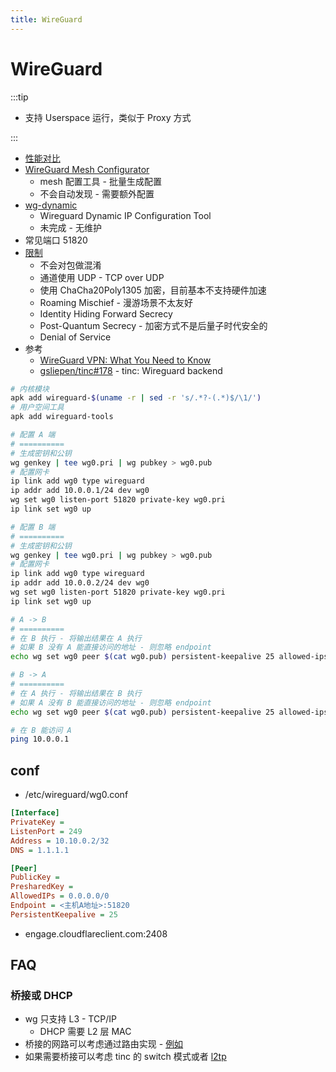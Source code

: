 ```yaml
---
title: WireGuard
---
```


# WireGuard

:::tip

- 支持 Userspace 运行，类似于 Proxy 方式

:::

- [性能对比](https://www.wireguard.com/performance)
- [WireGuard Mesh Configurator](https://github.com/k4yt3x/wireguard-mesh-configurator)
  - mesh 配置工具 - 批量生成配置
  - 不会自动发现 - 需要额外配置
- [wg-dynamic](https://github.com/WireGuard/wg-dynamic)
  - Wireguard Dynamic IP Configuration Tool
  - 未完成 - 无维护
- 常见端口 51820
- [限制](https://www.wireguard.com/known-limitations/)
  - 不会对包做混淆
  - 通道使用 UDP - TCP over UDP
  - 使用 ChaCha20Poly1305 加密，目前基本不支持硬件加速
  - Roaming Mischief - 漫游场景不太友好
  - Identity Hiding Forward Secrecy
  - Post-Quantum Secrecy - 加密方式不是后量子时代安全的
  - Denial of Service
- 参考
  - [WireGuard VPN: What You Need to Know](https://restoreprivacy.com/wireguard)
  - [gsliepen/tinc#178](https://github.com/gsliepen/tinc/issues/179) - tinc: Wireguard backend

```bash
# 内核模块
apk add wireguard-$(uname -r | sed -r 's/.*?-(.*)$/\1/')
# 用户空间工具
apk add wireguard-tools

# 配置 A 端
# ==========
# 生成密钥和公钥
wg genkey | tee wg0.pri | wg pubkey > wg0.pub
# 配置网卡
ip link add wg0 type wireguard
ip addr add 10.0.0.1/24 dev wg0
wg set wg0 listen-port 51820 private-key wg0.pri
ip link set wg0 up

# 配置 B 端
# ==========
# 生成密钥和公钥
wg genkey | tee wg0.pri | wg pubkey > wg0.pub
# 配置网卡
ip link add wg0 type wireguard
ip addr add 10.0.0.2/24 dev wg0
wg set wg0 listen-port 51820 private-key wg0.pri
ip link set wg0 up

# A -> B
# ==========
# 在 B 执行 - 将输出结果在 A 执行
# 如果 B 没有 A 能直接访问的地址 - 则忽略 endpoint
echo wg set wg0 peer $(cat wg0.pub) persistent-keepalive 25 allowed-ips 10.0.0.2/32 endpoint <主机B地址>:51820

# B -> A
# ==========
# 在 A 执行 - 将输出结果在 B 执行
# 如果 A 没有 B 能直接访问的地址 - 则忽略 endpoint
echo wg set wg0 peer $(cat wg0.pub) persistent-keepalive 25 allowed-ips 10.0.0.1/32 endpoint <主机A地址>:51820

# 在 B 能访问 A
ping 10.0.0.1
```

## conf

- /etc/wireguard/wg0.conf

```ini
[Interface]
PrivateKey =
ListenPort = 249
Address = 10.10.0.2/32
DNS = 1.1.1.1

[Peer]
PublicKey =
PresharedKey =
AllowedIPs = 0.0.0.0/0
Endpoint = <主机A地址>:51820
PersistentKeepalive = 25
```

- engage.cloudflareclient.com:2408

## FAQ

### 桥接或 DHCP

- wg 只支持 L3 - TCP/IP
  - DHCP 需要 L2 层 MAC
- 桥接的网路可以考虑通过路由实现 - [例如](https://lists.zx2c4.com/pipermail/wireguard/2018-January/002341.html)
- 如果需要桥接可以考虑 tinc 的 switch 模式或者 [l2tp](https://remote-lab.net/linux-l2tp-ethernet-pseudowires)
